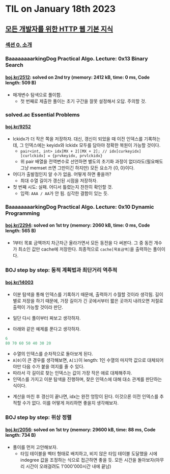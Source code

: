 # **TIL on January 18th 2023**
## [모든 개발자를 위한 HTTP 웹 기본 지식](https://inf.run/McVb)
### [섹션 0. 소개](../../../Computer%20Science/http/ch-00-01-18-2023.md)

### BaaaaaaaarkingDog Practical Algo. Lecture: 0x13 Binary Search
#### [boj.kr/2512](../../../Problem%20Solving/boj/Binary%20search/2512-01-18-2023.cpp): solved on 2nd try (memory: 2412 kB, time: 0 ms, Code length: 509 B)
* 매개변수 탐색으로 풀이함.
  - 첫 번째로 제출한 풀이는 초기 구간을 잘못 설정해서 오답. 주의할 것.


### solved.ac Essential Problems
#### [boj.kr/9252](../../../Problem%20Solving/boj/solvedac/9252-01-09-2023.cpp)
* lckidx가 더 작은 쪽을 저장하자. 대신, 갱신이 되었을 때 이전 인덱스를 기록하는데, 그 인덱스에는 keyidx와 lckidx 모두를 담아야 정확한 복원이 가능할 것이다.
  - `pair<int, int> idx[MX + 2][MX + 2]; // idx[curkeyidx][curlckidx] = {prvkeyidx, prvlckidx}`
  - 위 pair 배열을 전역변수로 선언하면 별도의 초기화 과정이 없더라도(필요해도 그냥 memset 쓰면 그만이긴 하지만) 모든 요소가 {0, 0}이다.
* 어디가 출발점인지 알 수가 없음. 어떻게 하면 좋을까?
  - 최대 수열 길이가 갱신된 시점을 저장하자.
* 첫 번째 시도: 실패. 어디서 틀렸는지 찬찬히 확인할 것.
  - 입력: `AAA / AA`가 안 됨. 심각한 결함이 있는 듯.


### BaaaaaaaarkingDog Practical Algo. Lecture: 0x10 Dynamic Programming
#### [boj.kr/2294](../../../Problem%20Solving/boj/Dynamic%20programming/2294-01-18-2023.cpp): solved on 1st try (memory: 2060 kB, time: 0 ms, Code length: 565 B)
* 1부터 목표 금액까지 차근차근 올라가면서 모든 동전을 다 써본다. 그 중 동전 개수가 최소인 값만 cache에 저장한다. 최종적으로 `cache[목표금액]`을 출력하는 풀이이다.


### BOJ step by step: 동적 계획법과 최단거리 역추적
#### [boj.kr/14003](../../../Problem%20Solving/boj/Dynamic%20programming/14003-01-18-2023.cpp)
* 이분 탐색을 통해 인덱스를 기록하기 때문에, 출력하기 수월할 것이라 생각됨. 길이 별로 저장을 하기 때문에, 가장 길이가 긴 곳에서부터 짧은 곳까지 내려오면 저절로 출력이 가능할 것이라 판단.
* 일단 다시 풀이부터 짜보고 생각하자.

* 아래와 같은 예제를 푼다고 생각하자.

```cpp
6
80 70 60 50 40 30 20
```

  - 수열의 인덱스를 순차적으로 돌아보게 된다.
  - `A[0]`이 큰 경우를 생각해보면, `A[1]`이 length: 1인 수열의 마지막 값으로 대체되어야만 다음 수가 붙을 여지를 줄 수 있다.
  - 따라서 각 길이로 찾는 인덱스는 값이 가장 작은 애로 대체해주자.
  - 인덱스를 가지고 이분 탐색을 진행하며, 찾은 인덱스에 대해 대소 관계를 판단하는 식이다.

* 계산을 마친 후 갱신이 끝나면, idx는 완전 엉망이 된다. 이것으론 이전 인덱스를 추적할 수가 없다. 이를 어떻게 처리하면 좋을지 생각해보자.

### BOJ step by step: 위상 정렬
#### [boj.kr/2056](../../../Problem%20Solving/boj/Topological%20sorting/2056-01-18-2023.cpp): solved on 1st try (memory: 29600 kB, time: 88 ms, Code length: 734 B)
* 풀이를 먼저 고안해보자.
  - 타임 테이블을 벡터 형태로 배치하고, 비지 않은 타임 테이블 도달했을 시에 indegree 값을 조정하는 식으로 접근하면 좋을 듯. 모든 시간을 돌아보자(아무리 시간이 오래걸려도 1'000'000시간 내에 끝남)